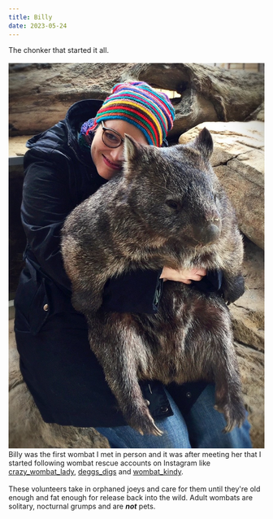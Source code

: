 ```yaml
---
title: Billy
date: 2023-05-24
---
```

The chonker that started it all. <br>
<br>
![Billy sitting on and being hugged by Joss](assets/images/Billy-and_Joss.jpg "Billy and Joss")
<br>
Billy was the first wombat I met in person and it was after meeting her that I started following wombat rescue accounts on Instagram like [crazy_wombat_lady](http://instagram.com/crazy_cat_lady), [deggs_digs](http://instagram.com/deggs_digs) and [wombat_kindy](http://instagram.com/wombat_kindy). <br>
<br>
These volunteers take in orphaned joeys and care for them until they're old enough and fat enough for release back into the wild. Adult wombats are solitary, nocturnal grumps and are **_not_** pets.
